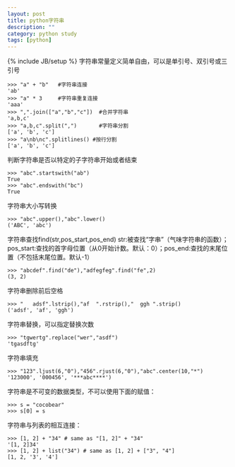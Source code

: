 ```yaml
---
layout: post
title: python字符串
description: ""
category: python study
tags: [python]
---
```

{% include JB/setup %}
字符串常量定义简单自由，可以是单引号、双引号或三引号

    >>> "a" + "b"   #字符串连接
    'ab'
    >>> "a" * 3     #字符串重复连接
    'aaa'
    >>> ",".join(["a","b","c"])  #合并字符串
    'a,b,c'
    >>> "a,b,c".split(",")       #字符串分割
    ['a', 'b', 'c']
    >>> "a\nb\nc".splitlines() #按行分割
    ['a', 'b', 'c']
判断字符串是否以特定的子字符串开始或者结束

    >>> "abc".startswith("ab")
    True
    >>> "abc".endswith("bc")
    True
字符串大小写转换

    >>> "abc".upper(),"abc".lower()
    ('ABC', 'abc')
字符串查找find(str,pos_start,pos_end)  str:被查找“字串”（气味字符串的函数）；pos_start:查找的首字母位置（从0开始计数。默认：0）；pos_end:查找的末尾位置（不包括末尾位置。默认-1）

    >>> "abcdef".find("de"),"adfegfeg".find("fe",2)
    (3, 2)
字符串删除前后空格

    >>> "   adsf".lstrip(),"af  ".rstrip(),"  ggh ".strip()
    ('adsf', 'af', 'ggh')
字符串替换，可以指定替换次数

    >>> "tgwertg".replace("wer","asdf")
    'tgasdftg'
字符串填充

    >>> "123".ljust(6,"0"),"456".rjust(6,"0"),"abc".center(10,"*")
    '123000', '000456', '***abc****')

字符串是不可变的数据类型，不可以使用下面的赋值：

    >>> s = "cocobear"
    >>> s[0] = s
字符串与列表的相互连接：

    >>> [1, 2] + "34" # same as "[1, 2]" + "34"
    '[1, 2]34'
    >>> [1, 2] + list("34") # same as [1, 2] + ["3", "4"]
    [1, 2, '3', '4']